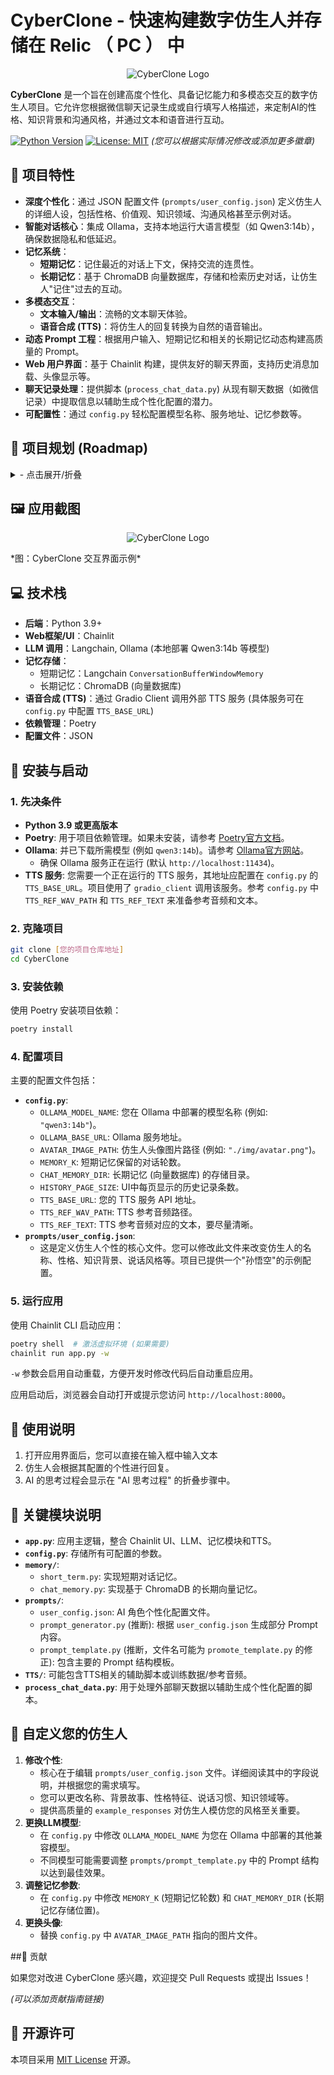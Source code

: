 # CyberClone - 快速构建数字仿生人并存储在 Relic （ PC ） 中 

<p align="center">
  <img src="img/logo.png" alt="CyberClone Logo">
</p>

**CyberClone** 是一个旨在创建高度个性化、具备记忆能力和多模态交互的数字仿生人项目。它允许您根据微信聊天记录生成或自行填写人格描述，来定制AI的性格、知识背景和沟通风格，并通过文本和语音进行互动。

[![Python Version](https://img.shields.io/badge/python-3.9%2B-blue.svg)](https://www.python.org/)
[![License: MIT](https://img.shields.io/badge/License-MIT-yellow.svg)](https://opensource.org/licenses/MIT)
_(您可以根据实际情况修改或添加更多徽章)_

## 🌟 项目特性

*   **深度个性化**：通过 JSON 配置文件 (`prompts/user_config.json`) 定义仿生人的详细人设，包括性格、价值观、知识领域、沟通风格甚至示例对话。
*   **智能对话核心**：集成 Ollama，支持本地运行大语言模型（如 Qwen3:14b），确保数据隐私和低延迟。
*   **记忆系统**：
    *   **短期记忆**：记住最近的对话上下文，保持交流的连贯性。
    *   **长期记忆**：基于 ChromaDB 向量数据库，存储和检索历史对话，让仿生人"记住"过去的互动。
*   **多模态交互**：
    *   **文本输入/输出**：流畅的文本聊天体验。
    *   **语音合成 (TTS)**：将仿生人的回复转换为自然的语音输出。
*   **动态 Prompt 工程**：根据用户输入、短期记忆和相关的长期记忆动态构建高质量的 Prompt。
*   **Web 用户界面**：基于 Chainlit 构建，提供友好的聊天界面，支持历史消息加载、头像显示等。
*   **聊天记录处理**：提供脚本 (`process_chat_data.py`) 从现有聊天数据（如微信记录）中提取信息以辅助生成个性化配置的潜力。
*   **可配置性**：通过 `config.py` 轻松配置模型名称、服务地址、记忆参数等。

## 🚀 项目规划 (Roadmap)
<details>
<summary>- 点击展开/折叠</summary>

- [ ] **模型微调**：
    - [ ] 支持根据高质量的对话数据对大语言模型进行微调，以增强特定角色的表现和知识。
- [ ] **情感智能增强**：
    - [ ] **情感分析集成**：引入情感分析模块，理解用户输入的情感倾向。
    - [ ] **内部情感状态模型**：
        - [ ] 为仿生人设计一个内部情感状态机，使其能够根据对话内容和历史互动动态调整自身情感。
        - [ ] 输出的文本回复能够体现当前情感状态。
    - [ ] **情感化TTS**：使TTS语音输出能够根据仿生人的情感状态调整语气、语速和韵律。
    - [ ] **情感化图像输出**：若未来引入虚拟形象，其表情和动作能同步反映情感状态。
- [ ] **多模态交互深化**：
    - [ ] **完善语音交互**：持续优化ASR识别准确率和语音输入的自然度。
    - [ ] **探索虚拟形象**：研究和集成2D/3D虚拟形象，实现更生动的视觉交互。
- [ ] **主动对话与引导优化**：
    - [ ] 进一步优化Prompt工程，增强仿生人主动发起话题、引导对话走向的能力，使其交互更自然、更具目标性。
- [ ] **记忆与知识系统升级**：
    - [ ] **高级检索策略**：研究并应用更先进的记忆检索策略，如混合检索、重排（Re-ranking）、基于图的知识检索等，提高信息提取的准确性和相关性。
    *   [ ] **知识图谱构建**：探索构建和利用知识图谱来存储和管理结构化知识。
    *   [ ] **记忆反思与整理**：赋予仿生人定期"反思"和"整理"记忆的能力，形成更抽象和结构化的认知。
- [ ] **更多...**

</details>

## 🖼️ 应用截图

<p align="center">
  <img src="img/case.png" alt="CyberClone Logo">
</p>
*图：CyberClone 交互界面示例*


## 💻 技术栈

*   **后端**：Python 3.9+
*   **Web框架/UI**：Chainlit
*   **LLM 调用**：Langchain, Ollama (本地部署 Qwen3:14b 等模型)
*   **记忆存储**：
    *   短期记忆：Langchain `ConversationBufferWindowMemory`
    *   长期记忆：ChromaDB (向量数据库)
*   **语音合成 (TTS)**：通过 Gradio Client 调用外部 TTS 服务 (具体服务可在 `config.py` 中配置 `TTS_BASE_URL`)
*   **依赖管理**：Poetry
*   **配置文件**：JSON

## 🚀 安装与启动

### 1. 先决条件

*   **Python 3.9 或更高版本**
*   **Poetry**: 用于项目依赖管理。如果未安装，请参考 [Poetry官方文档](https://python-poetry.org/docs/#installation)。
*   **Ollama**: 并已下载所需模型 (例如 `qwen3:14b`)。请参考 [Ollama官方网站](https://ollama.com/)。
    *   确保 Ollama 服务正在运行 (默认 `http://localhost:11434`)。
*   **TTS 服务**: 您需要一个正在运行的 TTS 服务，其地址应配置在 `config.py` 的 `TTS_BASE_URL`。项目使用了 `gradio_client` 调用该服务。参考 `config.py` 中 `TTS_REF_WAV_PATH` 和 `TTS_REF_TEXT` 来准备参考音频和文本。

### 2. 克隆项目

```bash
git clone [您的项目仓库地址]
cd CyberClone
```

### 3. 安装依赖

使用 Poetry 安装项目依赖：

```bash
poetry install
```

### 4. 配置项目

主要的配置文件包括：

*   **`config.py`**:
    *   `OLLAMA_MODEL_NAME`: 您在 Ollama 中部署的模型名称 (例如: `"qwen3:14b"`)。
    *   `OLLAMA_BASE_URL`: Ollama 服务地址。
    *   `AVATAR_IMAGE_PATH`: 仿生人头像图片路径 (例如: `"./img/avatar.png"`)。
    *   `MEMORY_K`: 短期记忆保留的对话轮数。
    *   `CHAT_MEMORY_DIR`: 长期记忆 (向量数据库) 的存储目录。
    *   `HISTORY_PAGE_SIZE`: UI中每页显示的历史记录条数。
    *   `TTS_BASE_URL`: 您的 TTS 服务 API 地址。
    *   `TTS_REF_WAV_PATH`: TTS 参考音频路径。
    *   `TTS_REF_TEXT`: TTS 参考音频对应的文本，要尽量清晰。
*   **`prompts/user_config.json`**:
    *   这是定义仿生人个性的核心文件。您可以修改此文件来改变仿生人的名称、性格、知识背景、说话风格等。项目已提供一个"孙悟空"的示例配置。


### 5. 运行应用

使用 Chainlit CLI 启动应用：

```bash
poetry shell  # 激活虚拟环境 (如果需要)
chainlit run app.py -w
```

`-w` 参数会启用自动重载，方便开发时修改代码后自动重启应用。

应用启动后，浏览器会自动打开或提示您访问 `http://localhost:8000`。

## 📖 使用说明

1.  打开应用界面后，您可以直接在输入框中输入文本
2.  仿生人会根据其配置的个性进行回复。
4.  AI 的思考过程会显示在 "AI 思考过程" 的折叠步骤中。


## 🧩 关键模块说明

*   **`app.py`**: 应用主逻辑，整合 Chainlit UI、LLM、记忆模块和TTS。
*   **`config.py`**: 存储所有可配置的参数。
*   **`memory/`**:
    *   `short_term.py`: 实现短期对话记忆。
    *   `chat_memory.py`: 实现基于 ChromaDB 的长期向量记忆。
*   **`prompts/`**:
    *   `user_config.json`: AI 角色个性化配置文件。
    *   `prompt_generator.py` (推断): 根据 `user_config.json` 生成部分 Prompt 内容。
    *   `prompt_template.py` (推断，文件名可能为 `promote_template.py` 的修正): 包含主要的 Prompt 结构模板。
*   **`TTS/`**: 可能包含TTS相关的辅助脚本或训练数据/参考音频。
*   **`process_chat_data.py`**: 用于处理外部聊天数据以辅助生成个性化配置的脚本。

## 🎨 自定义您的仿生人

1.  **修改个性**:
    *   核心在于编辑 `prompts/user_config.json` 文件。详细阅读其中的字段说明，并根据您的需求填写。
    *   您可以更改名称、背景故事、性格特征、说话习惯、知识领域等。
    *   提供高质量的 `example_responses` 对仿生人模仿您的风格至关重要。
2.  **更换LLM模型**:
    *   在 `config.py` 中修改 `OLLAMA_MODEL_NAME` 为您在 Ollama 中部署的其他兼容模型。
    *   不同模型可能需要调整 `prompts/prompt_template.py` 中的 Prompt 结构以达到最佳效果。
3.  **调整记忆参数**:
    *   在 `config.py` 中修改 `MEMORY_K` (短期记忆轮数) 和 `CHAT_MEMORY_DIR` (长期记忆存储位置)。
4.  **更换头像**:
    *   替换 `config.py` 中 `AVATAR_IMAGE_PATH` 指向的图片文件。


##🤝 贡献

如果您对改进 CyberClone 感兴趣，欢迎提交 Pull Requests 或提出 Issues！

_(可以添加贡献指南链接)_

## 📄 开源许可

本项目采用 [MIT License](LICENSE) 开源。
